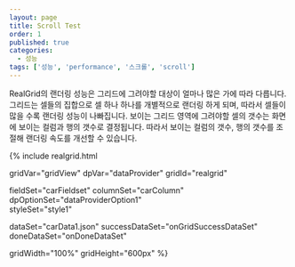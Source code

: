 ```yaml
---
layout: page
title: Scroll Test
order: 1
published: true
categories:
  - 성능
tags: ['성능', 'performance', '스크롤', 'scroll']
---
```


RealGrid의 랜더링 성능은 그리드에 그려야할 대상이 얼마나 많은 가에 따라 다릅니다.
그리드는 셀들의 집합으로 셀 하나 하나를 개별적으로 랜더링 하게 되며, 따라서 셀들이 많을 수록 랜더링 성능이 나빠집니다. 보이는 그리드 영역에 그려야할 셀의 갯수는 화면에 보이는 컬럼과 행의 갯수로 결정됩니다. 따라서 보이는 컬럼의 갯수, 행의 갯수를 조절해 랜더링 속도를 개선할 수 있습니다.

<script>
  var onGridSuccessDataSet = function(data, textStatus, jqXHR) {
    dataProvider.setRows(data);
  }
  var onDoneDataSet = function() {

  }
</script>

{% include realgrid.html

  gridVar="gridView"
  dpVar="dataProvider"
  gridId="realgrid"

  fieldSet="carFieldset"
  columnSet="carColumn"
  dpOptionSet="dataProviderOption1"  
  styleSet="style1"

  dataSet="carData1.json"
  successDataSet="onGridSuccessDataSet"
  doneDataSet="onDoneDataSet"

  gridWidth="100%"
  gridHeight="600px" %}
